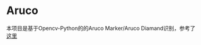 # Aruco
本项目是基于Opencv-Python的的Aruco Marker/Aruco Diamand识别，参考了[这里](https://github.com/tizianofiorenzani/how_do_drones_work)
